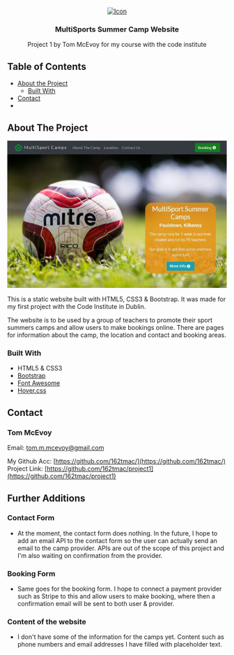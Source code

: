 <br />
<p align="center">
  <a href="https://github.com/162tmac/project1">
    <img src="assets/images/favicon.ico" alt="Icon" width="80" height="80">
  </a>

  <h3 align="center">MultiSports Summer Camp Website</h3>

  <p align="center">
    Project 1 by Tom McEvoy for my course with the code institute
    <br />

  </p>
</p>




## Table of Contents

* [About the Project](#about-the-project)
  * [Built With](#built-with)
* [Contact](#contact)
* 



## About The Project

![Landing Page ScreenShot](./assets/images/README-images/landing-screenshot.JPG)

This is a static website built with HTML5, CSS3 & Bootstrap. It was made for my first project with the Code Institute in Dublin.

The website is to be used by a group of teachers to promote their sport summers camps and allow users to make bookings online.
There are pages for information about the camp, the location and contact and booking areas.




### Built With

* HTML5 & CSS3
* [Bootstrap](https://getbootstrap.com/)
* [Font Awesome](https://fontawesome.com/)
* [Hover.css](https://ianlunn.github.io/Hover/)




## Contact

### Tom McEvoy


Email: tom.m.mcevoy@gmail.com

My Github Acc: [https://github.com/162tmac/](https://github.com/162tmac/) <br />
Project Link:  [https://github.com/162tmac/project1](https://github.com/162tmac/project1)


## Further Additions

### Contact Form
* At the moment, the contact form does nothing.
In the future, I hope to add an email API to the contact form so the user can actually send an email to the camp provider.
APIs are out of the scope of this project and I'm also waiting on confirmation from the provider.

### Booking Form
* Same goes for the booking form.
I hope to connect a payment provider such as Stripe to this and allow users to make booking, where then a confirmation email will be sent to both user & provider.

### Content of the website
* I don't have some of the information for the camps yet.
Content such as phone numbers and email addresses I have filled with placeholder text.
